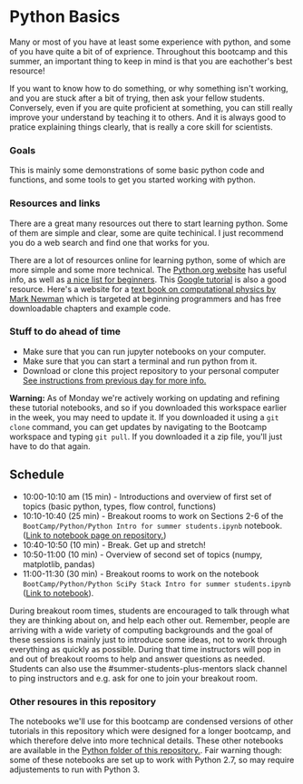 # Python Basics

Many or most  of you have at least some experience with python, and some of you have quite a bit of of exprience. Throughout this bootcamp and this summer, an important thing to keep in mind is that you are eachother's best resource!

If you want to know how to do something, or why something isn't working, and you are stuck after a bit of trying, then ask your fellow students. Conversely, even if you are quite proficient at something, you can still really improve your understand by teaching it to others.  And it is always good to pratice explaining things clearly, that is really a core skill for scientists.


### Goals

This is mainly some demonstrations of some basic python code and functions, and some tools to get you started working with python.

### Resources and links

There are a great many resources out there to start learning python.  Some of them are simple and clear, some are quite techinical.   I 
just recommend you do a web search and find one that works for you.

There are a lot of resources online for learning python, some of which are more simple and some more technical. The [Python.org website](https://docs.python.org/3.8/) has useful info, as well as [a nice list for beginners](https://wiki.python.org/moin/BeginnersGuide/NonProgrammers). This [Google tutorial](https://developers.google.com/edu/python/) is also a good resource. Here's a website for a [text book on computational physics by Mark Newman](http://www-personal.umich.edu/~mejn/computational-physics/) which is targeted at beginning programmers and has free downloadable chapters and example code. 

### Stuff to do ahead of time

- Make sure that you can run jupyter notebooks on your computer.  
- Make sure that you can start a terminal and run python from it.
- Download or clone this project repository to your personal computer [See instructions from previous day for more info.](https://github.com/KIPAC/BootCamp/blob/master/docs/summer-2021/062321_Setup.md) 

**Warning:** As of Monday we're actively working on updating and refining these tutorial notebooks, and so if you downloaded this workspace earlier in the week, you may need to update it. If you downloaded it using a `git clone` command, you can get updates by navigating to the Bootcamp workspace and typing `git pull`. If you downloaded it a zip file, you'll just have to do that again. 

## Schedule

- 10:00-10:10 am (15 min) - Introductions and overview of first set of topics (basic python, types, flow control, functions)
- 10:10-10:40 (25 min) - Breakout rooms to work on Sections 2-6 of the `BootCamp/Python/Python Intro for summer students.ipynb` notebook. ([Link to notebook page on repository.](../../Python/Python%20Intro%20for%20summer%20students.ipynb))
- 10:40-10:50 (10 min) - Break. Get up and stretch!
- 10:50-11:00 (10 min) - Overview of second set of topics (numpy, matplotlib, pandas)
- 11:00-11:30 (30 min) - Breakout rooms to work on the notebook `BootCamp/Python/Python SciPy Stack Intro for summer students.ipynb` ([Link to notebook](../../Python/SciPy%20Stack%20Intro%20for%20summer%20students.ipynb)). 

During breakout room times, students are encouraged to talk through what they are thinking about on, and help each other out. Remember, people are arriving with a wide variety of computing backgrounds and the goal of these sessions is mainly just to introduce some ideas, not to work through everything as quickly as possible. During that time instructors will pop in and out of breakout rooms to help and answer questions as needed. Students can also use the #summer-students-plus-mentors slack channel to ping instructors and e.g. ask for one to join your breakout room. 

### Other resoures in this repository
The notebooks we'll use for this bootcamp are condensed versions of other tutorials in this repository which were designed for a longer bootcamp, and which therefore delve into more technical details. These other notebooks are available in the [Python folder of this repository.](https://github.com/KIPAC/BootCamp/tree/master/Python). Fair warning though: some of these notebooks are set up to work with Python 2.7, so may require adjustements to run with Python 3.  


